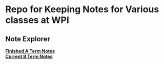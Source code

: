 # Repo for Keeping Notes for Various classes at WPI

## Note Explorer
[**Finished A Term Notes**](https://github.com/lpgodin/Notes/tree/main/finished/ATERM)<br>
[**Current B Term Notes**](https://github.com/lpgodin/Notes/tree/main/finished/BTERM)<br>

